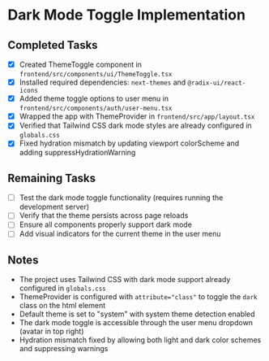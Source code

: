 # Dark Mode Toggle Implementation

## Completed Tasks
- [x] Created ThemeToggle component in `frontend/src/components/ui/ThemeToggle.tsx`
- [x] Installed required dependencies: `next-themes` and `@radix-ui/react-icons`
- [x] Added theme toggle options to user menu in `frontend/src/components/auth/user-menu.tsx`
- [x] Wrapped the app with ThemeProvider in `frontend/src/app/layout.tsx`
- [x] Verified that Tailwind CSS dark mode styles are already configured in `globals.css`
- [x] Fixed hydration mismatch by updating viewport colorScheme and adding suppressHydrationWarning

## Remaining Tasks
- [ ] Test the dark mode toggle functionality (requires running the development server)
- [ ] Verify that the theme persists across page reloads
- [ ] Ensure all components properly support dark mode
- [ ] Add visual indicators for the current theme in the user menu

## Notes
- The project uses Tailwind CSS with dark mode support already configured in `globals.css`
- ThemeProvider is configured with `attribute="class"` to toggle the `dark` class on the html element
- Default theme is set to "system" with system theme detection enabled
- The dark mode toggle is accessible through the user menu dropdown (avatar in top right)
- Hydration mismatch fixed by allowing both light and dark color schemes and suppressing warnings
